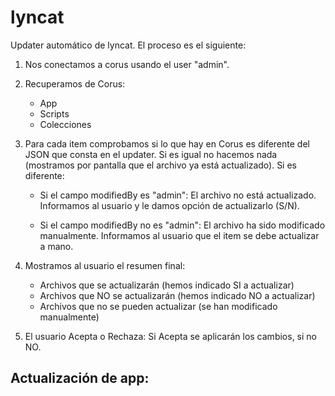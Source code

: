 # lyncat

Updater automático de lyncat. El proceso es el siguiente:

1) Nos conectamos a corus usando el user "admin".

2) Recuperamos de Corus:

    - App
    - Scripts
    - Colecciones

3) Para cada item comprobamos si lo que hay en Corus es diferente del JSON que consta en el updater.
   Si es igual no hacemos nada (mostramos por pantalla que el archivo ya está actualizado).
   Si es diferente:

    - Si el campo modifiedBy es "admin": El archivo no está actualizado. Informamos al usuario y le damos
      opción de actualizarlo (S/N).

    - Si el campo modifiedBy no es "admin": El archivo ha sido modificado manualmente. Informamos al usuario
      que el item se debe actualizar a mano.

4) Mostramos al usuario el resumen final:

    - Archivos que se actualizarán (hemos indicado SI a actualizar)
    - Archivos que NO se actualizarán (hemos indicado NO a actualizar)
    - Archivos que no se pueden actualizar (se han modificado manualmente)

5) El usuario Acepta o Rechaza: Si Acepta se aplicarán los cambios, si no NO.


## Actualización de app:





